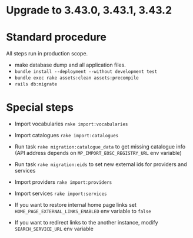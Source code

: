 # Upgrade to 3.43.0, 3.43.1, 3.43.2

# Standard procedure

All steps run in production scope.

- make database dump and all application files.
- `bundle install --deployment --without development test`
- `bundle exec rake assets:clean assets:precompile`
- `rails db:migrate`

# Special steps

- Import vocabularies `rake import:vocabularies`
- Import catalogues `rake import:catalogues`
- Run task `rake migration:catalogue_data` to get missing catalogue info
  (API address depends on `MP_IMPORT_EOSC_REGISTRY_URL` env variable)
- Run task `rake migration:eids` to set new external ids for providers and services
- Import providers `rake import:providers`
- Import services `rake import:services`

- If you want to restore internal home page links set `HOME_PAGE_EXTERNAL_LINKS_ENABLED` env variable to `false`
- If you want to redirect links to the another instance, modify `SEARCH_SERVICE_URL` env variable
